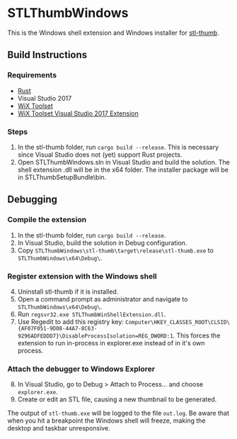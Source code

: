 # STLThumbWindows
This is the Windows shell extension and Windows installer for [stl-thumb](https://github.com/unlimitedbacon/stl-thumb).

## Build Instructions

### Requirements

* [Rust](https://www.rust-lang.org/en-US/install.html)
* Visual Studio 2017
* [WiX Toolset](http://wixtoolset.org/releases/)
* [WiX Toolset Visual Studio 2017 Extension](https://marketplace.visualstudio.com/items?itemName=RobMensching.WixToolsetVisualStudio2017Extension)

### Steps

1. In the stl-thumb folder, run `cargo build --release`. This is necessary since Visual Studio does not (yet) support Rust projects.
2. Open STLThumbWindows.sln in Visual Studio and build the solution. The shell extension .dll will be in the x64 folder. The installer package will be in STLThumbSetupBundle\bin.

## Debugging

### Compile the extension
1. In the stl-thumb folder, run `cargo build --release`.
2. In Visual Studio, build the solution in Debug configuration.
3. Copy `STLThumbWindows\stl-thumb\target\release\stl-thumb.exe` to `STLThumbWindows\x64\Debug\`.

### Register extension with the Windows shell
4. Uninstall stl-thumb if it is installed.
5. Open a command prompt as administrator and navigate to `STLThumbWindows\x64\Debug\`.
6. Run `regsvr32.exe STLThumbWinShellExtension.dll`.
7. Use Regedit to add this registry key: `Computer\HKEY_CLASSES_ROOT\CLSID\{AF07F051-9D08-44A7-8C63-9296ADFEDDD7}\DisableProcessIsolation=REG_DWORD:1`. This forces the extension to run in-process in explorer.exe instead of in it's own process.

### Attach the debugger to Windows Explorer
8. In Visual Studio, go to Debug > Attach to Process... and choose `explorer.exe`.
9. Create or edit an STL file, causing a new thumbnail to be generated.

The output of `stl-thumb.exe` will be logged to the file `out.log`. Be aware that when you hit a breakpoint the Windows shell will freeze, making the desktop and taskbar unresponsive.
